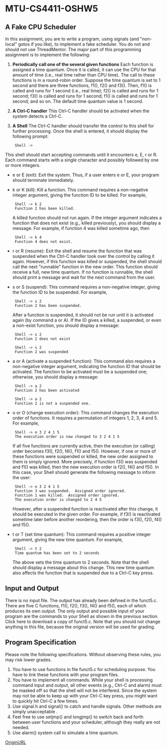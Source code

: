 # MTU-CS4411-OSHW5
## A Fake CPU Scheduler
In this assignment, you are to write a program, using signals (and "non-local" gotos if you like), to implement a fake scheduler. You do not and should not use ThreadMentor.
The major part of this programming assignment is to implement the following:

  1. **Periodically call one of the several given functions**
  Each function is assigned a time quantum. Once it is called, it can use the CPU for that amount of time (i.e., real time rather than CPU time). The call to these functions is in a round-robin order. Suppose the time quantum is set to 1 second and there are three functions, f1(), f2() and f3(). Then, f1() is called and runs for 1 second (i.e., real time); f2() is called and runs for 1 second; f3() is called and runs for 1 second; f1() is called and runs for 1 second; and so on. The default time quantum value is 1 second.
  2. **A Ctrl-C handler**
  This Ctrl-C handler should be activated when the system detects a Ctrl-C.
  3. **A Shell**
  The Ctrl-C handler should transfer the control to this shell for further processing. Once the shell is entered, it should display the following prompt:

          Shell ->
      
  This shell should start accepting commands until it encounters e, E, r or R. Each command starts with a single character and possibly followed by one or more integers.

   - e or E (exit): Exit the system. Thus, if a user enters e or E, your program should terminate immediately.
   - k or K (kill): Kill a function. This command requires a non-negative integer argument, giving the function ID to be killed. For example,

          Shell -> k 2
          Function 2 has been killed.
          
     A killed function should not run again. If the integer argument indicates a function that does not exist (e.g., killed previously), you should display a message. For example, if function 4 was killed sometime ago, then

          Shell -> k 4
          Function 4 does not exist.

   - r or R (resume): Exit the shell and resume the function that was suspended when the Ctrl-C handler took over the control by calling it again. However, if this function was killed or suspended, the shell should call the next "runnable" function in the new order. This function should receive a full, new time quantum. If no function is runnable, the shell should print a message and wait for the next command from the user.
   - s or S (suspend): This command requires a non-negative integer, giving the function ID to be suspended. For example,

          Shell -> s 2
          Function 2 has been suspended.

     After a function is suspended, it should not be run until it is activated again (by command a or A). If the ID gives a killed, a suspended, or even a non-exist function, you should display a message:

          Shell -> s 2
          Function 2 does not exist

          Shell -> s 2
          Function 2 was suspended

   - a or A (activate a suspended function): This command also requires a non-negative integer argument, indicating the function ID that should be activated. The function to be activated must be a suspended one; otherwise, you should display a message:

          Shell -> a 2
          Function 2 has been activated

          Shell -> a 2
          Function 2 is not a suspended one.

   - o or O (change execution order): This command changes the execution order of functions. It requires a permutation of integers 1, 2, 3, 4 and 5. For example,

          Shell -> o 3 2 4 1 5
          The execution order is now changed to 3 2 4 1 5

     If all five functions are currently active, then the execution (or calling) order becomes f3(), f2(), f4(), f1() and f5(). However, if one or more of these functions were suspended or killed, the new order assigned to them is simply ignored. More precisely, if function f3() was suspended and f1() was killed, then the new execution order is f2(), f4() and f5(). In this case, your Shell should generate the following message to inform the user:

          Shell -> o 3 2 4 1 5
          Function 3 was suspended.  Assigned order ignored.
          Function 1 was killed.  Assigned order ignored.
          The execution order is changed to 2 4 5

     However, after a suspended function is reactivated after this change, it should be executed in the given order. For example, if f3() is reactivated sometime later before another reordering, then the order is f3(), f2(), f4() and f5().

   - t or T (set time quantum): This command requires a positive integer argument, giving the new time quantum. For example,

          Shell -> t 2
          Time quantum has been set to 2 seconds

     The above sets the time quantum to 2 seconds. Note that the shell should display a message about this change. This new time quantum also affects the function that is suspended due to a Ctrl-C key press.

## Input and Output
There is no input file. The output has already been defined in the funct5.c. There are five C functions, f1(), f2(), f3(), f4() and f5(), each of which produces its own output. The only output and possible input of your program are the commands to your Shell as shown in the previous section.
Click here to download a copy of funct5.c. Note that you should not change anything in this file, because the original version will be used for grading.

## Program Specification
Please note the following specifications. Without observing these rules, you may risk lower grades.
   1. You have to use functions in file funct5.c for scheduling purpose. You have to link these functions with your program files.
   2. You have to implement all commands. While your shell is processing command input and output, all other events (e.g., Ctrl-C and alarm) must be masked off so that the shell will not be interfered. Since the system may not be able to keep up with your Ctrl-C key press, you might want to quickly hit Ctrl-C a few times.
   3. Use signal.h and signal() to catch and handle signals. Other methods are simply unacceptable .
   4. Feel free to use setjmp() and longjmp() to switch back and forth between user functions and your scheduler, although they really are not needed.
   5. Use alarm() system call to simulate a time quantum.

[OriginURL](https://pages.mtu.edu/~shene/FORUM/Taiwan-Forum/ComputerScience/003-OS/PROG/PG5/prog5.html)

